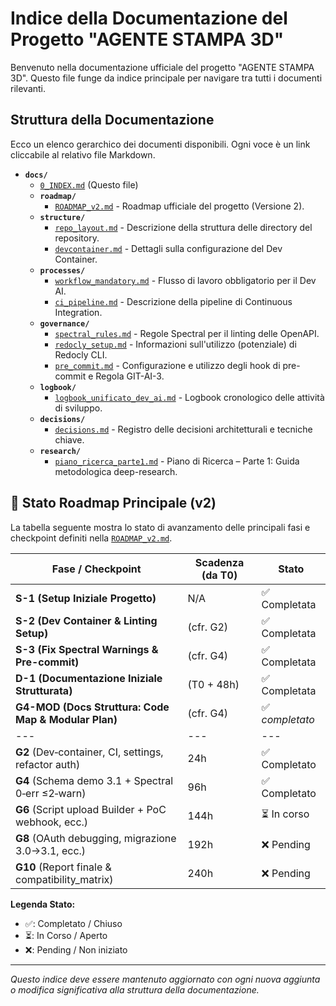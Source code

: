# Indice della Documentazione del Progetto "AGENTE STAMPA 3D"

Benvenuto nella documentazione ufficiale del progetto "AGENTE STAMPA 3D". Questo file funge da indice principale per navigare tra tutti i documenti rilevanti.

## Struttura della Documentazione

Ecco un elenco gerarchico dei documenti disponibili. Ogni voce è un link cliccabile al relativo file Markdown.

- **`docs/`**
  - [`0_INDEX.md`](./0_INDEX.md) (Questo file)
  - **`roadmap/`**
    - [`ROADMAP_v2.md`](./roadmap/ROADMAP_v2.md) - Roadmap ufficiale del progetto (Versione 2).
  - **`structure/`**
    - [`repo_layout.md`](./structure/repo_layout.md) - Descrizione della struttura delle directory del repository.
    - [`devcontainer.md`](./structure/devcontainer.md) - Dettagli sulla configurazione del Dev Container.
  - **`processes/`**
    - [`workflow_mandatory.md`](./processes/workflow_mandatory.md) - Flusso di lavoro obbligatorio per il Dev AI.
    - [`ci_pipeline.md`](./processes/ci_pipeline.md) - Descrizione della pipeline di Continuous Integration.
  - **`governance/`**
    - [`spectral_rules.md`](./governance/spectral_rules.md) - Regole Spectral per il linting delle OpenAPI.
    - [`redocly_setup.md`](./governance/redocly_setup.md) - Informazioni sull'utilizzo (potenziale) di Redocly CLI.
    - [`pre_commit.md`](./governance/pre_commit.md) - Configurazione e utilizzo degli hook di pre-commit e Regola GIT-AI-3.
  - **`logbook/`**
    - [`logbook_unificato_dev_ai.md`](./logbook/logbook_unificato_dev_ai.md) - Logbook cronologico delle attività di sviluppo.
  - **`decisions/`**
    - [`decisions.md`](./decisions/decisions.md) - Registro delle decisioni architetturali e tecniche chiave.
  - **`research/`**
    - [`piano_ricerca_parte1.md`](./research/piano_ricerca_parte1.md) - Piano di Ricerca – Parte 1: Guida metodologica deep-research.

## 🔄 Stato Roadmap Principale (v2)

La tabella seguente mostra lo stato di avanzamento delle principali fasi e checkpoint definiti nella [`ROADMAP_v2.md`](./roadmap/ROADMAP_v2.md).

| Fase / Checkpoint                                   | Scadenza (da T0) | Stato       |
| --------------------------------------------------- | ---------------- | ----------- |
| **S-1 (Setup Iniziale Progetto)**                   | N/A              | ✅ Completata |
| **S-2 (Dev Container & Linting Setup)**             | (cfr. G2)        | ✅ Completata |
| **S-3 (Fix Spectral Warnings & Pre-commit)**        | (cfr. G4)        | ✅ Completata |
| **D-1 (Documentazione Iniziale Strutturata)**       | (T0 + 48h)       | ✅ Completata |
| **G4-MOD (Docs Struttura: Code Map & Modular Plan)**| (cfr. G4)        | ✅ *completato* |
| ---                                                 | ---              | ---         |
| **G2** (Dev‑container, CI, settings, refactor auth) | 24h              | ✅ Completato |
| **G4** (Schema demo 3.1 + Spectral 0‑err ≤2‑warn)   | 96h              | ✅ Completato  |
| **G6** (Script upload Builder + PoC webhook, ecc.)  | 144h             | ⏳ In corso  |
| **G8** (OAuth debugging, migrazione 3.0→3.1, ecc.) | 192h             | ❌ Pending  |
| **G10** (Report finale & compatibility_matrix)      | 240h             | ❌ Pending  |

**Legenda Stato:**

- ✅: Completato / Chiuso
- ⏳: In Corso / Aperto
- ❌: Pending / Non iniziato

---
*Questo indice deve essere mantenuto aggiornato con ogni nuova aggiunta o modifica significativa alla struttura della documentazione.*

<!-- TODO: Automatizzare la generazione di questa sezione tramite script tools/gen_docs_index.py -->
